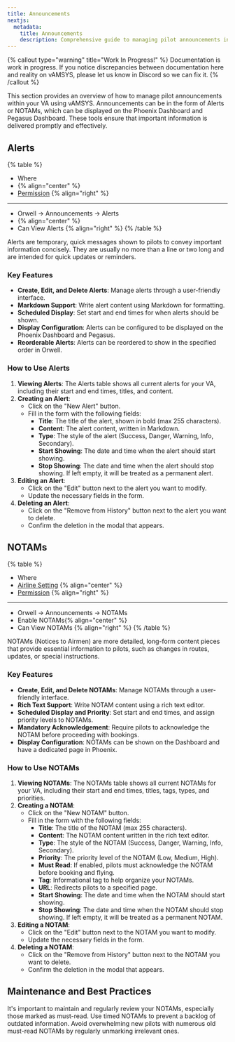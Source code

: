 ```yaml
---
title: Announcements 
nextjs:  
  metadata:  
    title: Announcements  
    description: Comprehensive guide to managing pilot announcements in vAMSYS using the Orwell interface.
---
```

{% callout type="warning" title="Work In Progress!" %}
Documentation is work in progress. If you notice discrepancies between documentation here and reality on vAMSYS, please let us know in Discord so we can fix it.
{% /callout %}

This section provides an overview of how to manage pilot announcements within your VA using vAMSYS. Announcements can be in the form of Alerts or NOTAMs, which can be displayed on the Phoenix Dashboard and Pegasus Dashboard. These tools ensure that important information is delivered promptly and effectively.

## Alerts
{% table %}
* Where
*  {% align="center" %}
* [Permission](/orwell/staff#creating-or-editing-a-staff-member) {% align="right" %}
---
* Orwell -> Announcements -> Alerts
*  {% align="center" %}
* Can View Alerts {% align="right" %}
{% /table %}

Alerts are temporary, quick messages shown to pilots to convey important information concisely. They are usually no more than a line or two long and are intended for quick updates or reminders.

### Key Features
- **Create, Edit, and Delete Alerts**: Manage alerts through a user-friendly interface.
- **Markdown Support**: Write alert content using Markdown for formatting.
- **Scheduled Display**: Set start and end times for when alerts should be shown.
- **Display Configuration**: Alerts can be configured to be displayed on the Phoenix Dashboard and Pegasus.
- **Reorderable Alerts**: Alerts can be reordered to show in the specified order in Orwell.

### How to Use Alerts

1. **Viewing Alerts**: The Alerts table shows all current alerts for your VA, including their start and end times, titles, and content.
2. **Creating an Alert**:
   - Click on the "New Alert" button.
   - Fill in the form with the following fields:
      - **Title**: The title of the alert, shown in bold (max 255 characters).
      - **Content**: The alert content, written in Markdown.
      - **Type**: The style of the alert (Success, Danger, Warning, Info, Secondary).
      - **Start Showing**: The date and time when the alert should start showing.
      - **Stop Showing**: The date and time when the alert should stop showing. If left empty, it will be treated as a permanent alert.
3. **Editing an Alert**:
   - Click on the "Edit" button next to the alert you want to modify.
   - Update the necessary fields in the form.
4. **Deleting an Alert**:
   - Click on the "Remove from History" button next to the alert you want to delete.
   - Confirm the deletion in the modal that appears.

## NOTAMs
{% table %}
* Where
* [Airline Setting](/settings/airline) {% align="center" %}
* [Permission](/orwell/staff#creating-or-editing-a-staff-member) {% align="right" %}
---
* Orwell -> Announcements -> NOTAMs
* Enable NOTAMs{% align="center" %}
* Can View NOTAMs {% align="right" %}
{% /table %}

NOTAMs (Notices to Airmen) are more detailed, long-form content pieces that provide essential information to pilots, such as changes in routes, updates, or special instructions.

### Key Features
- **Create, Edit, and Delete NOTAMs**: Manage NOTAMs through a user-friendly interface.
- **Rich Text Support**: Write NOTAM content using a rich text editor.
- **Scheduled Display and Priority**: Set start and end times, and assign priority levels to NOTAMs.
- **Mandatory Acknowledgement**: Require pilots to acknowledge the NOTAM before proceeding with bookings.
- **Display Configuration**: NOTAMs can be shown on the Dashboard and have a dedicated page in Phoenix.

### How to Use NOTAMs

1. **Viewing NOTAMs**: The NOTAMs table shows all current NOTAMs for your VA, including their start and end times, titles, tags, types, and priorities.
2. **Creating a NOTAM**:
   - Click on the "New NOTAM" button.
   - Fill in the form with the following fields:
      - **Title**: The title of the NOTAM (max 255 characters).
      - **Content**: The NOTAM content written in the rich text editor.
      - **Type**: The style of the NOTAM (Success, Danger, Warning, Info, Secondary).
      - **Priority**: The priority level of the NOTAM (Low, Medium, High).
      - **Must Read**: If enabled, pilots must acknowledge the NOTAM before booking and flying.
      - **Tag**: Informational tag to help organize your NOTAMs.
      - **URL**: Redirects pilots to a specified page.
      - **Start Showing**: The date and time when the NOTAM should start showing.
      - **Stop Showing**: The date and time when the NOTAM should stop showing. If left empty, it will be treated as a permanent NOTAM.
3. **Editing a NOTAM**:
   - Click on the "Edit" button next to the NOTAM you want to modify.
   - Update the necessary fields in the form.
4. **Deleting a NOTAM**:
   - Click on the "Remove from History" button next to the NOTAM you want to delete.
   - Confirm the deletion in the modal that appears.

## Maintenance and Best Practices
It's important to maintain and regularly review your NOTAMs, especially those marked as must-read. Use timed NOTAMs to prevent a backlog of outdated information. Avoid overwhelming new pilots with numerous old must-read NOTAMs by regularly unmarking irrelevant ones.
